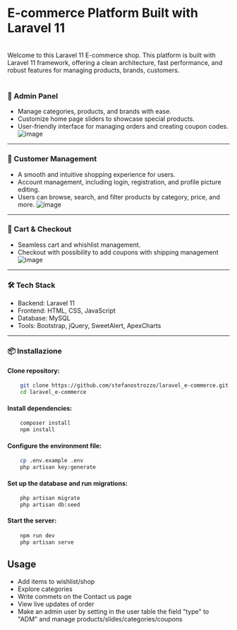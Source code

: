 <h1>E-commerce Platform Built with Laravel 11</h1>
<br>
Welcome to this Laravel 11 E-commerce shop. This platform is built with Laravel 11 framework, offering a clean architecture, fast performance, and robust features for managing products, brands, customers.
<br><br>

<h3>🚀 Admin Panel</h3>
    
- Manage categories, products, and brands with ease.
- Customize home page sliders to showcase special products.
- User-friendly interface for managing orders and creating coupon codes.
![image](https://github.com/user-attachments/assets/272b570c-29f9-4fce-8d29-62cd1d93880a)

<hr>

<h3>💼 Customer Management</h3>

- A smooth and intuitive shopping experience for users.
- Account management, including login, registration, and profile picture editing.
- Users can browse, search, and filter products by category, price, and more.
![image](https://github.com/user-attachments/assets/52f5c65f-1240-4f6a-9640-43db3f3c37ed)

<hr>

<h3>🛒 Cart & Checkout</h3>

- Seamless cart and whishlist management.
- Checkout with possibility to add coupons with shipping management
![image](https://github.com/user-attachments/assets/10309d66-103b-498c-931e-f17b165f3767)

<hr>

<h3>🛠 Tech Stack</h3>

- Backend: Laravel 11
- Frontend: HTML, CSS, JavaScript
- Database: MySQL
- Tools: Bootstrap, jQuery, SweetAlert, ApexCharts

<hr>

<h3>📦 Installazione</h3>

<h4>Clone repository:</h4>

```sh
    git clone https://github.com/stefanostrozzo/laravel_e-commerce.git
    cd laravel_e-commerce
```

<h4>Install dependencies:</h4>

```sh
    composer install
    npm install
```

<h4>Configure the environment file:</h4>

```sh
    cp .env.example .env
    php artisan key:generate
```

<h4>Set up the database and run migrations:</h4>

```sh
    php artisan migrate
    php artisan db:seed
```

<h4>Start the server:</h4>

```sh
    npm run dev
    php artisan serve
```

## **Usage**

-   Add items to wishlist/shop
-   Explore categories
-   Write commets on the Contact us page
-   View live updates of order
-   Make an admin user by setting in the user table the field "type" to "ADM" and manage products/slides/categories/coupons
